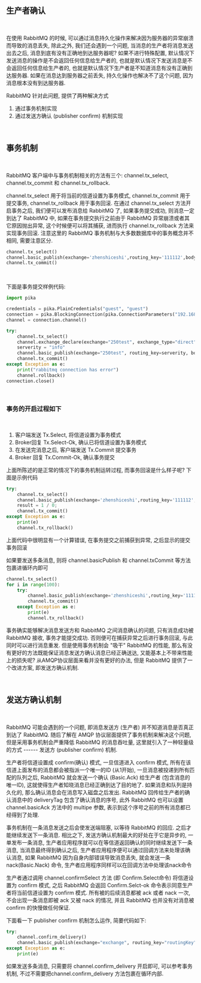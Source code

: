 
## 生产者确认

<br/>

在使用 RabbitMQ 的时候, 可以通过消息持久化操作来解决因为服务器的异常崩溃而导致的消息丢失, 除此之外, 我们还会遇到一个问题, 当消息的生产者将消息发送出去之后, 消息到底有没有正确地到达服务器呢? 如果不进行特殊配置, 默认情况下发送消息的操作是不会返回任何信息给生产者的, 也就是默认情况下发送消息是不会返回任何信息给生产者的, 也就是默认情况下生产者是不知道消息有没有正确到达服务器. 如果在消息达到服务器之前丢失, 持久化操作也解决不了这个问题, 因为消息根本没有到达服务器.

RabbitMQ 针对此问题, 提供了两种解决方式
1) 通过事务机制实现
2) 通过发送方确认 (publisher confirm) 机制实现

<br/>

## 事务机制

<br/>

RabbitMQ 客户端中与事务机制相关的方法有三个: channel.tx_select, channel.tx_commit 和 channel.tx_rollback. 

channel.tx_select 用于将当前的信道设置为事务模式, channel.tx_commit 用于提交事务, channel.tx_rollback 用于事务回滚. 在通过 channel.tx_select 方法开启事务之后, 我们便可以发布消息给 RabbitMQ 了, 如果事务提交成功, 则消息一定到达了 RabbitMQ 中, 如果在事务提交执行之前由于 RabbitMQ 异常崩溃或者其它原因抛出异常, 这个时候便可以将其捕获, 进而执行 channel.tx_rollback 方法来实现事务回滚. 注意这里的 RabbitMQ 事务机制与大多数数据库中的事务概念并不相同, 需要注意区分.

```python
channel.tx_select()
channel.basic_publish(exchange='zhenshiceshi',routing_key='111112',body=json.dumps(message),properties=properties,mandatory=False,immediate=False)
channel.tx_commit()
```

<br/>

下面是事务提交样例代码:
```python
import pika

credentials = pika.PlainCredentials("guest", "guest")
connection = pika.BlockingConnection(pika.ConnectionParameters("192.168.1.1", 5672, '/', credentials))
channel = connection.channel()

try:
    channel.tx_select()
    channel.exchange_declare(exchange="250test", exchange_type="direct", durable=True)
    serverity = "info"
    channel.basic_publish(exchange="250test", routing_key=serverity, body="hello world", properties=None, mandatory=False, immediate=False)
    channel.tx_commit()
except Exception as e:
    print("rabbitmq connection has error")
    channel.rollback()
connection.close()
```

<br/>

### 事务的开启过程如下

<br/>

1) 客户端发送 Tx.Select, 将信道设置为事务模式
2) Broker回复 Tx.Select-Ok, 确认已将信道设置为事务模式
3) 在发送完消息之后, 客户端发送 Tx.Commit 提交事务
4) Broker 回复 Tx.Commit-Ok, 确认事务提交

上面所陈述的是正常的情况下的事务机制运转过程, 而事务回滚是什么样子呢? 下面是示例代码

```python
try:
    channel.tx_select()
    channel.basic_publish(exchange='zhenshiceshi',routing_key='111112',body=json.dumps(message))
    result = 1 / 0;
    channel.tx_commit()
except Exception as e:
    print(e)
    channel.tx_rollback()
```

上面代码中很明显有一个计算错误, 在事务提交之前捕获到异常, 之后显示的提交事务回滚

如果要发送多条消息, 则将 channel.basicPublish 和 channel.txCommit 等方法包裹进循环内即可

```python
channel.tx_select()
for i in range(100):
    try:
        channel.basic_publish(exchange='zhenshiceshi',routing_key='111112',body=json.dumps(message))
        channel.tx_commit()
    except Exception as e:
        print(e)
        channel.tx_rollback()
```

事务确实能够解决消息发送方和 RabbitMQ 之间消息确认的问题, 只有消息成功被 RabbitMQ 接收, 事务才能提交成功. 否则便可在捕获异常之后进行事务回滚, 与此同时可以进行消息重发. 但是使用事务机制会 "吸干" RabbitMQ 的性能, 那么有没有更好的方法既能保证消息发送方确认消息已经正确送达, 又能基本上不带来性能上的损失呢? 从AMQP协议层面来看并没有更好的办法, 但是 RabbitMQ 提供了一个改进方案, 即发送方确认机制.

<br/>

## 发送方确认机制

<br/>

RabbitMQ 可能会遇到的一个问题, 即消息发送方 (生产者) 并不知道消息是否真正到达了 RabbitMQ. 随后了解在 AMQP 协议层面提供了事务机制来解决这个问题, 但是采用事务机制会严重降低 RabbitMQ 的消息吞吐量, 这里就引入了一种轻量级的方式 ------ 发送方 (publisher confirm) 机制.

生产者将信道设置成 confirm(确认) 模式, 一旦信道进入 confirm 模式, 所有在该信道上面发布的消息都会被指派一个唯一的ID (从1开始), 一旦消息被投递到所有匹配的队列之后, RabbitMQ 就会发送一个确认 (Basic.Ack) 给生产者 (包含消息的唯一ID), 这就使得生产者知晓消息已经正确到达了目的地了. 如果消息和队列是持久化的, 那么确认消息会在消息写入磁盘之后发出. RabbitMQ 回传给生产者的确认消息中的 deliveryTag 包含了确认消息的序号, 此外 RabbitMQ 也可以设置 channel.basicAck 方法中的 multipe 参数, 表示到这个序号之前的所有消息都已经得到了处理.

事务机制在一条消息发送之后会使发送端阻塞, 以等待 RabbitMQ 的回应. 之后才能继续发送下一条消息. 相比之下, 发送方确认机制最大的好处在于它是异步的, 一单发布一条消息, 生产者应用程序就可以在等信道返回确认的同时继续发送下一条消息, 当消息最终得到确认之后, 生产者应用程序便可以通过回调方法来处理该确认消息, 如果 RabbitMQ 因为自身内部错误导致消息丢失, 就会发送一条 nack(Basic.Nack) 命令, 生产者应用程序同样可以在回调方法中处理该nack命令

生产者通过调用 channel.confirmSelect 方法 (即 Confirm.Select命令) 将信道设置为 confirm 模式, 之后 RabbitMQ 会返回 Confirm.Selct-ok 命令表示同意生产者将当前信道设置为 confirm 模式. 所有被的后续消息都被 ack 或者 nack 一次, 不会出现一条消息即被 ack 又被 nack 的情况, 并且 RabbitMQ 也并没有对消息被 confirm 的快慢做任何保证.

下面看一下 publisher confirm 机制怎么运作, 简要代码如下:

```python
try:
    channel.confirm_delivery()
    channel.basic_publish(exchange="exchange", routing_key="routingKey", body=json.dumps(message))
except Exception as e:
    print(e)
```

如果发送多条消息, 只需要将 channel.confirm_delivery 开启即可, 可以参考事务机制, 不过不需要把channel.confirm_delivery 方法包裹在循环内部.

